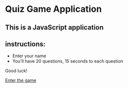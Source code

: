 # Quiz Game Application

##  This is a JavaScript application 
## instructions:
* Enter your name
* You'll have 20 questions, 15 seconds to each question

Good luck!

[Enter the game](https://luminous-cendol-15d6d8.netlify.app/)


